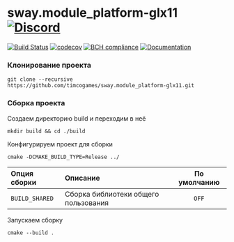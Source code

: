 # sway.module_platform-glx11 [![Discord](https://discordapp.com/api/guilds/402238411639095297/widget.png)](https://discord.gg/vCMcgwQ)

[![Build Status](https://travis-ci.com/timcogames/sway.module_platform-glx11.svg?branch=master)](https://travis-ci.com/timcogames/sway.module_platform-glx11)
[![codecov](https://codecov.io/gh/timcogames/sway.module_platform-glx11/branch/master/graph/badge.svg)](https://codecov.io/gh/timcogames/sway.module_platform-glx11)
[![BCH compliance](https://bettercodehub.com/edge/badge/timcogames/sway.module_platform-glx11?branch=master)](https://bettercodehub.com/)
[![Documentation](https://codedocs.xyz/timcogames/sway.module_platform-glx11.svg)](https://codedocs.xyz/timcogames/sway.module_platform-glx11/)

### Клонирование проекта

```console
git clone --recursive https://github.com/timcogames/sway.module_platform-glx11.git
```

### Сборка проекта

Создаем директорию build и переходим в неё

```console
mkdir build && cd ./build
```

Конфигурируем проект для сборки

```console
cmake -DCMAKE_BUILD_TYPE=Release ../
```

Опция сборки | Описание | По умолчанию
:---|:---|:---:
`BUILD_SHARED` | Сборка библиотеки общего пользования | `OFF`

Запускаем сборку

```console
cmake --build .
```
